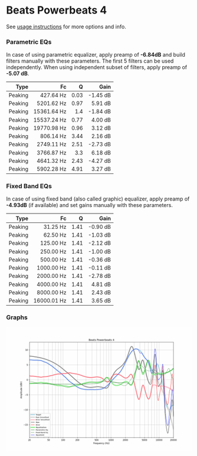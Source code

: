 # Beats Powerbeats 4
See [usage instructions](https://github.com/jaakkopasanen/AutoEq#usage) for more options and info.

### Parametric EQs
In case of using parametric equalizer, apply preamp of **-6.84dB** and build filters manually
with these parameters. The first 5 filters can be used independently.
When using independent subset of filters, apply preamp of **-5.07 dB**.

| Type    | Fc          |    Q | Gain     |
|--------:|------------:|-----:|---------:|
| Peaking | 427.64 Hz   | 0.03 | -1.45 dB |
| Peaking | 5201.62 Hz  | 0.97 | 5.91 dB  |
| Peaking | 15361.64 Hz | 1.4  | -1.84 dB |
| Peaking | 15537.24 Hz | 0.77 | 4.00 dB  |
| Peaking | 19770.98 Hz | 0.96 | 3.12 dB  |
| Peaking | 806.14 Hz   | 3.44 | 2.16 dB  |
| Peaking | 2749.11 Hz  | 2.51 | -2.73 dB |
| Peaking | 3766.87 Hz  | 3.3  | 6.18 dB  |
| Peaking | 4641.32 Hz  | 2.43 | -4.27 dB |
| Peaking | 5902.28 Hz  | 4.91 | 3.27 dB  |

### Fixed Band EQs
In case of using fixed band (also called graphic) equalizer, apply preamp of **-4.93dB**
(if available) and set gains manually with these parameters.

| Type    | Fc          |    Q | Gain     |
|--------:|------------:|-----:|---------:|
| Peaking | 31.25 Hz    | 1.41 | -0.90 dB |
| Peaking | 62.50 Hz    | 1.41 | -1.03 dB |
| Peaking | 125.00 Hz   | 1.41 | -2.12 dB |
| Peaking | 250.00 Hz   | 1.41 | -1.00 dB |
| Peaking | 500.00 Hz   | 1.41 | -0.36 dB |
| Peaking | 1000.00 Hz  | 1.41 | -0.11 dB |
| Peaking | 2000.00 Hz  | 1.41 | -2.78 dB |
| Peaking | 4000.00 Hz  | 1.41 | 4.81 dB  |
| Peaking | 8000.00 Hz  | 1.41 | 2.43 dB  |
| Peaking | 16000.01 Hz | 1.41 | 3.65 dB  |

### Graphs
![](./Beats%20Powerbeats%204.png)